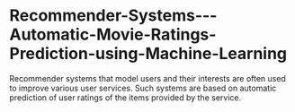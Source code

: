 # Recommender-Systems---Automatic-Movie-Ratings-Prediction-using-Machine-Learning
Recommender systems that model users and their interests are often used to improve various user services. Such systems are based on automatic prediction of user ratings of the items provided by the service.
